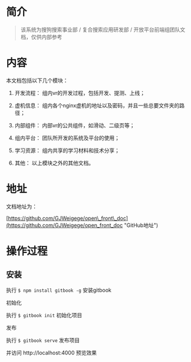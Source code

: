 # 简介

> 该系统为搜狗搜索事业部 / 复合搜索应用研发部 / 开放平台前端组团队文档，仅供内部参考

# 内容

本文档包括以下几个模块：

1. 开发流程： 组内vr的开发过程，包括开发、提测、上线；

2. 虚机信息： 组内各个nginx虚机的地址以及密码，并且一些总要文件夹的路径；

3. 内部组件： 内部vr的公共组件，如滑动、二级页等；

4. 组内平台： 团队所开发的系统及平台的使用；

5. 学习资源： 组内共享的学习材料和技术分享；

6. 其他： 以上模块之外的其他文档。

# 地址

文档地址为：

[https://github.com/GJWeigege/open\_front\_doc](https://github.com/GJWeigege/open_front_doc "GitHub地址")

# 操作过程

## 安装

执行 `$ npm install gitbook -g` 安装gitbook

初始化

执行 `$ gitbook init` 初始化项目

发布

执行 `$ gitbook serve` 发布项目

并访问 http://localhost:4000 预览效果



